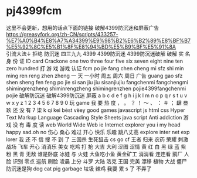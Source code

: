 # pj4399fcm
这里不会更新，想用的话点下面的链接
破解4399防沉迷和屏蔽广告  
https://greasyfork.org/zh-CN/scripts/433257-%E7%A0%B4%E8%A7%A34399%E9%98%B2%E6%B2%89%E8%BF%B7%E5%92%8C%E5%B1%8F%E8%94%BD%E5%B9%BF%E5%91%8A  
引流大法↓
拒绝 防沉迷 四三九九 4399 4399防沉迷 4399防沉迷破解 破解 实 名 身 份 证 ID card Crackone one two three four five six seven eight nine ten zero hundred 打 游 戏 游戏 认证 fcm po jie fang chen cheng mi sfz shi min ming ren reng zhen zheng 一 天 一小时 周五 周六 周日 广告 guang gao sfz shen sheng fen feng po jie si san jiu jiu sisanjiujiu fangchenmi fangchengmi shimingrenzheng shiminrengzheng shimingrenzhen pojie4399fangchenmi pojie 破解防沉迷 破解4399防沉迷 屏蔽 a b c d e f g h i j k l m n o p q r s t u v w x y z 1 2 3 4 5 6 7 8 9 0 玩 game 我 要 热 度 ， 。 ？ ！ ～ 、 ： ＃ ； 肆 叁 玖 还 没 有 7 柒 k qi kei bèst vèey good games javascript js html css Hyper Text Markup Language Cascading Style Sheets java script Anti addiction 游 戏 没 有 毒 度 读 web World Wide Web ie Internet explorer you i my head happy sad.oh no 伤心 桑心 难过 开心 快乐 乐趣 跳八丈高 explore inter net exp lorer 我 还 不 信 搜 不 到 了 三国杀 生死狙击 cs go cf 王者 归来 农药 荣耀 刺激 战场 飞车 开心 消消乐 美女 吃鸡 打 抢 大吉 大利 涩图 涩情 黄 红 白 黑 绿 蓝 紫 粉 黑 青 无敌 谁是卧底 冰娃 与 火娃 大鱼吃小鱼 黄金矿工 消消看 连连看 鹅厂 人脸 识别 零点 巡航 刷脸 凌晨 上分 斗罗 大陆 洛克 王国 完美 漂移 植物 大战 僵尸 防沉迷是狗 dog cat pig garbage 垃圾 辣鸡 我要 累 s 了 不弄了 
